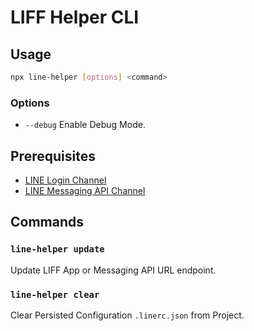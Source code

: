 # LIFF Helper CLI

## Usage

```bash
npx line-helper [options] <command>
```

### Options

- `--debug` Enable Debug Mode.

## Prerequisites

- [LINE Login Channel](https://developers.line.biz/console/)
- [LINE Messaging API Channel](https://developers.line.biz/console/)

## Commands

### `line-helper update`

Update LIFF App or Messaging API URL endpoint.

### `line-helper clear`

Clear Persisted Configuration `.linerc.json` from Project.
